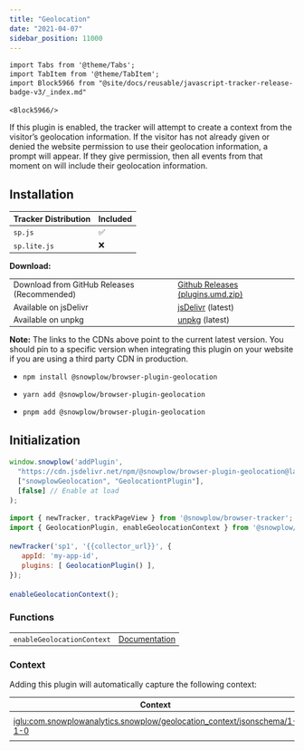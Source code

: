 ```yaml
---
title: "Geolocation"
date: "2021-04-07"
sidebar_position: 11000
---
```


```mdx-code-block
import Tabs from '@theme/Tabs';
import TabItem from '@theme/TabItem';
import Block5966 from "@site/docs/reusable/javascript-tracker-release-badge-v3/_index.md"

<Block5966/>
```

If this plugin is enabled, the tracker will attempt to create a context from the visitor’s geolocation information. If the visitor has not already given or denied the website permission to use their geolocation information, a prompt will appear. If they give permission, then all events from that moment on will include their geolocation information.

## Installation

<Tabs groupId="platform" queryString>
  <TabItem value="js" label="JavaScript (tag)" default>

| Tracker Distribution | Included |
|----------------------|----------|
| `sp.js`              | ✅        |
| `sp.lite.js`         | ❌        |

**Download:**

<table class="has-fixed-layout"><tbody><tr><td>Download from GitHub Releases (Recommended)</td><td><a href="https://github.com/snowplow/snowplow-javascript-tracker/releases" target="_blank" rel="noreferrer noopener">Github Releases (plugins.umd.zip)</a></td></tr><tr><td>Available on jsDelivr</td><td><a href="https://cdn.jsdelivr.net/npm/@snowplow/browser-plugin-geolocation@latest/dist/index.umd.min.js" target="_blank" rel="noreferrer noopener">jsDeliv</a><a href="https://cdn.jsdelivr.net/npm/@snowplow/browser-plugin-consent@latest/dist/index.umd.min.js" target="_blank" rel="noreferrer noopener">r</a> (latest)</td></tr><tr><td>Available on unpkg</td><td><a href="https://unpkg.com/@snowplow/browser-plugin-geolocation@latest/dist/index.umd.min.js" target="_blank" rel="noreferrer noopener">unpkg</a> (latest)</td></tr></tbody></table>

**Note:** The links to the CDNs above point to the current latest version. You should pin to a specific version when integrating this plugin on your website if you are using a third party CDN in production.

  </TabItem>
  <TabItem value="browser" label="Browser (npm)">

- `npm install @snowplow/browser-plugin-geolocation`
- `yarn add @snowplow/browser-plugin-geolocation`
- `pnpm add @snowplow/browser-plugin-geolocation` 


  </TabItem>
</Tabs>

## Initialization

<Tabs groupId="platform" queryString>
  <TabItem value="js" label="JavaScript (tag)" default>

```javascript
window.snowplow('addPlugin', 
  "https://cdn.jsdelivr.net/npm/@snowplow/browser-plugin-geolocation@latest/dist/index.umd.min.js",
  ["snowplowGeolocation", "GeolocationtPlugin"],
  [false] // Enable at load
);
```

  </TabItem>
  <TabItem value="browser" label="Browser (npm)">

```javascript
import { newTracker, trackPageView } from '@snowplow/browser-tracker';
import { GeolocationPlugin, enableGeolocationContext } from '@snowplow/browser-plugin-geolocation';

newTracker('sp1', '{{collector_url}}', { 
   appId: 'my-app-id', 
   plugins: [ GeolocationPlugin() ],
});

enableGeolocationContext();
```

  </TabItem>
</Tabs>

### Functions

<table class="has-fixed-layout"><tbody><tr><td><code>enableGeolocationContext</code></td><td><a href="/docs/collecting-data/collecting-from-own-applications/javascript-trackers/web-tracker/tracker-setup/initialization-options/#enablegeolocationcontext">Documentation</a></td></tr></tbody></table>

### Context

Adding this plugin will automatically capture the following context:

| Context                                                                                                                                                                                                       | Example                                           |
|---------------------------------------------------------------------------------------------------------------------------------------------------------------------------------------------------------------|---------------------------------------------------|
| [iglu:com.snowplowanalytics.snowplow/geolocation_context/jsonschema/1-1-0](https://github.com/snowplow/iglu-central/blob/master/schemas/com.snowplowanalytics.snowplow/geolocation_context/jsonschema/1-1-0) | ![](images/Screenshot-2021-03-30-at-22.25.13.png) |
